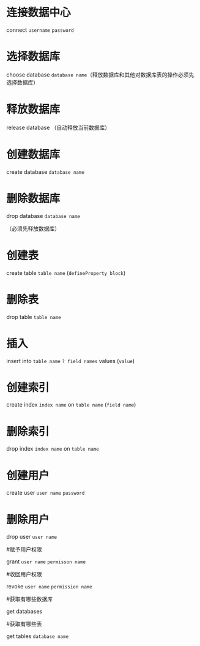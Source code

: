 # 连接数据中心

connect `username` `password`

# 选择数据库

choose database `database name`（释放数据库和其他对数据库表的操作必须先选择数据库）

# 释放数据库

release database （自动释放当前数据库）

# 创建数据库

create database `database name`

# 删除数据库

drop database `database name`

（必须先释放数据库）

# 创建表

create table `table name` (`defineProperty block`)

# 删除表

drop table `table name`

# 插入

insert into `table name` `? field names` values (`value`)

# 创建索引

create index `index name` on `table name` (`field name`)

# 删除索引

drop index `index name` on `table name`

# 创建用户

create user `user name` `password`

# 删除用户

drop user `user name`

#赋予用户权限

grant `user name` `permisson name`

#收回用户权限

revoke `user name` `permission name`

#获取有哪些数据库

get databases

#获取有哪些表

get tables `database name`